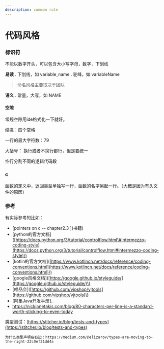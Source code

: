 ```yaml
---
description: common rule
---
```


# 代码风格

### 标识符

不能以数字开头，可以包含大小写字母，数字，下划线

**易读** . 下划线，如 variable\_name . 驼峰，如 variableName

> 命名风格主要取决于团队

**语义** . 常量，大写，如 NAME

#### 空隙

常规空隙用ide格式化一下就好。

缩进：四个空格  

一行的最大字符数：79   

大括号： 换行或者不换行都行，但是要统一  

空行分割不同的逻辑代码段

### c

函数的定义中，返回类型单独写一行，函数的名字另起一行。（大概是因为有头文件的原因）

### 参考

有实际参考的比如：  

* \[pointers on c -- chapter2.3 \]\(书籍\)
* \[python的官方文档\]\([https://docs.python.org/3/tutorial/controlflow.html\#intermezzo-coding-style](https://docs.python.org/3/tutorial/controlflow.html#intermezzo-coding-style)\)  
* \[kotlin的官方文档\]\([https://www.kotlincn.net/docs/reference/coding-conventions.html](https://www.kotlincn.net/docs/reference/coding-conventions.html)\)  
* \[google风格文档\]\([https://google.github.io/styleguide/](https://google.github.io/styleguide/)\)
* \[唯品会\]\([https://github.com/vipshop/vjtools](https://github.com/vipshop/vjtools)\)
* \[阿里Java开发手册\]..
* [https://nickjanetakis.com/blog/80-characters-per-line-is-a-standard-worth-sticking-to-even-today ](https://nickjanetakis.com/blog/80-characters-per-line-is-a-standard-worth-sticking-to-even-today%20)  





类型测试：[https://stitcher.io/blog/tests-and-types](https://stitcher.io/blog/tests-and-types)  



```text
为什么类型声明在右边：https://medium.com/@elizarov/types-are-moving-to-the-right-22c0ef31dd4a
```



